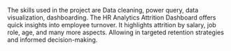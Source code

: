 The skills used in the project are Data cleaning, power query, data visualization, dashboarding.
The HR Analytics Attrition Dashboard offers quick insights into employee turnover. It highlights attrition by salary, job role, age, and many more aspects. Allowing in targeted retention strategies and informed decision-making.
